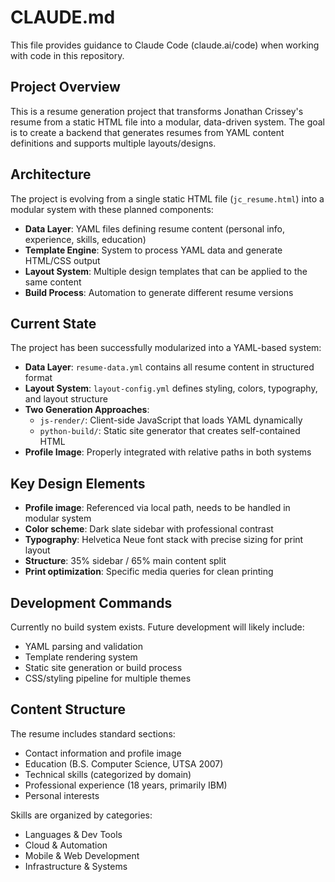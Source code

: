 # CLAUDE.md

This file provides guidance to Claude Code (claude.ai/code) when working with code in this repository.

## Project Overview

This is a resume generation project that transforms Jonathan Crissey's resume from a static HTML file into a modular, data-driven system. The goal is to create a backend that generates resumes from YAML content definitions and supports multiple layouts/designs.

## Architecture

The project is evolving from a single static HTML file (`jc_resume.html`) into a modular system with these planned components:

- **Data Layer**: YAML files defining resume content (personal info, experience, skills, education)
- **Template Engine**: System to process YAML data and generate HTML/CSS output
- **Layout System**: Multiple design templates that can be applied to the same content
- **Build Process**: Automation to generate different resume versions

## Current State

The project has been successfully modularized into a YAML-based system:

- **Data Layer**: `resume-data.yml` contains all resume content in structured format
- **Layout System**: `layout-config.yml` defines styling, colors, typography, and layout structure
- **Two Generation Approaches**:
  - `js-render/`: Client-side JavaScript that loads YAML dynamically
  - `python-build/`: Static site generator that creates self-contained HTML
- **Profile Image**: Properly integrated with relative paths in both systems

## Key Design Elements

- **Profile image**: Referenced via local path, needs to be handled in modular system
- **Color scheme**: Dark slate sidebar with professional contrast
- **Typography**: Helvetica Neue font stack with precise sizing for print layout
- **Structure**: 35% sidebar / 65% main content split
- **Print optimization**: Specific media queries for clean printing

## Development Commands

Currently no build system exists. Future development will likely include:
- YAML parsing and validation
- Template rendering system
- Static site generation or build process
- CSS/styling pipeline for multiple themes

## Content Structure

The resume includes standard sections:
- Contact information and profile image
- Education (B.S. Computer Science, UTSA 2007)
- Technical skills (categorized by domain)
- Professional experience (18 years, primarily IBM)
- Personal interests

Skills are organized by categories:
- Languages & Dev Tools
- Cloud & Automation  
- Mobile & Web Development
- Infrastructure & Systems